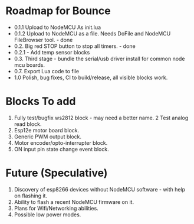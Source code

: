 # Roadmap for Bounce

* 0.1.1 Upload to NodeMCU As init.lua
* 0.1.2 Upload to NodeMCU as a file. Needs DoFile and NodeMCU FileBrowser tool. - done
* 0.2. Big red STOP button to stop all timers. - done
* 0.2.1 - Add temp sensor blocks
* 0.3. Third stage - bundle the serial/usb driver install for common node mcu boards.
* 0.7. Export Lua code to file
* 1.0 Polish, bug fixes, CI to build/release, all visible blocks work.  

# Blocks To add

1. Fully test/bugfix ws2812 block - may need a better name.
2 Test analog read block.
3. Esp12e motor board block.
4. Generic PWM output block.
5. Motor encoder/opto-interrupter block.
6. ON input pin state change event block.

# Future (Speculative)

1. Discovery of esp8266 devices without NodeMCU software - with help on flashing it.
2. Ability to flash a recent NodeMCU firmware on it.
3. Plans for Wifi/Networking abilities.
4. Possible low power modes.
